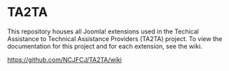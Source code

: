 TA2TA
=====

This repository houses all Joomla! extensions used in the Techical Assistance to Technical Assistance Providers (TA2TA) project. To view the documentation for this project and for each extension, see the wiki.

https://github.com/NCJFCJ/TA2TA/wiki
